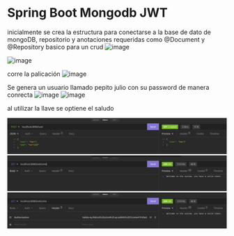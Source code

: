 # Spring Boot Mongodb JWT

inicialmente se crea la estructura para conectarse a la base de dato de mongoDB, repositorio y anotaciones requeridas como @Document y @Repository basico para un crud 
![image](https://user-images.githubusercontent.com/103125129/171556273-ef8b61dc-bd6b-479e-9ee5-31943c70f1bd.png)

![image](https://user-images.githubusercontent.com/103125129/171556311-2b082f68-0343-48db-9ae9-36885d935d22.png)

corre la palicación 
![image](https://user-images.githubusercontent.com/103125129/171556538-209f1398-ec55-41b4-a96e-94b04f313db9.png)

Se genera un usuario llamado pepito julio  con su password de manera conrecta 
![image](https://user-images.githubusercontent.com/103125129/171556719-7181f3a4-5041-47a5-b806-03569f86993b.png)
![image](https://user-images.githubusercontent.com/103125129/171556843-54796113-e9d5-450b-acbb-3f3d2ecada2d.png)

al utilizar la llave se optiene el saludo 

![](./images/Screenshot%20from%202022-06-01%2018-04-15.png)
![](./images/Screenshot%20from%202022-06-01%2018-04-25.png)
![](./images/Screenshot%20from%202022-06-01%2018-05-47.png)
